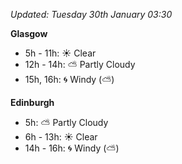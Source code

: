 *Updated: Tuesday 30th January 03:30*

**Glasgow**

* 5h - 11h: :sunny: Clear
* 12h - 14h: :partly_sunny: Partly Cloudy
* 15h, 16h: :cyclone: Windy (:partly_sunny:)

**Edinburgh**

* 5h: :partly_sunny: Partly Cloudy
* 6h - 13h: :sunny: Clear
* 14h - 16h: :cyclone: Windy (:partly_sunny:)
